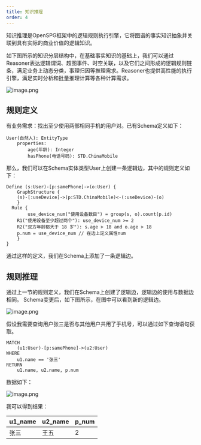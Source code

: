 ```yaml
---
title: 知识推理
order: 4
---
```


知识推理是OpenSPG框架中的逻辑规则执行引擎，它将图谱的事实知识抽象并关联到具有实际的商业价值的逻辑知识。

如下图所示的知识分层结构中，在基础事实知识的基础上，我们可以通过Reasoner表达逻辑谓词、超图事件、时空关联，以及它们之间形成的逻辑规则链条，满足业务上动态分类，事理归因等推理需求。Reasoner也提供高性能的执行引擎，满足实时分析和批量推理计算等各种计算需求。

![image.png](https://mdn.alipayobjects.com/huamei_xgb3qj/afts/img/A*I6TMTrDULT4AAAAAAAAAAAAADtmcAQ/original)

## 规则定义

有业务需求：找出至少使用两部相同手机的用户对。已有Schema定义如下：

```
User(自然人): EntityType
	properties:
		age(年龄): Integer
		hasPhone(电话号码): STD.ChinaMobile
```

那么，我们可以在Schema实体类型User上创建一条逻辑边，其中的规则定义如下：

```
Define (s:User)-[p:samePhone]->(o:User) {
	GraphStructure {
  	(s)-[:useDevice]->(p:STD.ChinaMobile)<-(:useDevice)-(o)
	}
  Rule {
		use_device_num("使用设备数目") = group(s, o).count(p.id)
    R1("使用设备至少超过两个"): use_device_num >= 2
    R2("双方年龄都大于 18 岁"): s.age > 18 and o.age > 18
    p.num = use_device_num // 在边上定义属性num
	}
}
```

通过这样的定义，我们在Schema上添加了一条逻辑边。

## 规则推理

通过上一节的规则定义，我们在Schema上创建了逻辑边，逻辑边的使用与数据边相同。
Schema变更后，如下图所示，在图中可以看到新的逻辑边。

![image.png](https://mdn.alipayobjects.com/huamei_xgb3qj/afts/img/A*aUXYS4FAAOMAAAAAAAAAAAAADtmcAQ/original)

假设我需要查询用户张三是否与其他用户共用了手机号，可以通过如下查询语句获取。

```
MATCH
    (u1:User)-[p:samePhone]->(u2:User)
WHERE
    u1.name == '张三'
RETURN
    u1.name, u2.name, p.num
```

数据如下：

![image.png](https://mdn.alipayobjects.com/huamei_xgb3qj/afts/img/A*IX6vQLVH7V0AAAAAAAAAAAAADtmcAQ/original)

我可以得到结果：

| u1_name | u2_name | p_num |
| ------- | ------- | ----- |
| 张三    | 王五    | 2     |
